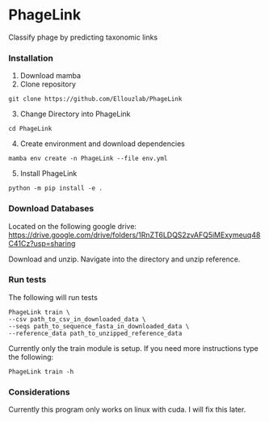 
# PhageLink

Classify phage by predicting taxonomic links

### Installation
1. Download mamba
2. Clone repository
```
git clone https://github.com/Ellouzlab/PhageLink
```
3. Change Directory into PhageLink

```
cd PhageLink
```

4. Create environment and download dependencies
```
mamba env create -n PhageLink --file env.yml
```

5. Install PhageLink
```
python -m pip install -e .
```

### Download Databases

Located on the following google drive: https://drive.google.com/drive/folders/1RnZT6LDQS2zvAFQ5iMExymeuq48C41Cz?usp=sharing

Download and unzip. Navigate into the directory and unzip reference.

### Run tests

The following will run tests

```
PhageLink train \
--csv path_to_csv_in_downloaded_data \
--seqs path_to_sequence_fasta_in_downloaded_data \
--reference_data path_to_unzipped_reference_data

```

Currently only the train module is setup. If you need more instructions type the following:
```
PhageLink train -h
```

### Considerations

Currently this program only works on linux with cuda. I will fix this later.
